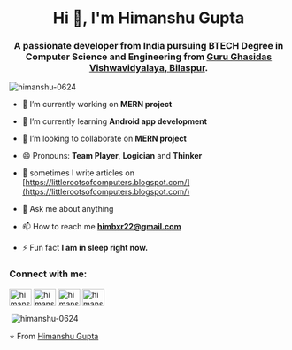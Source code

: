 

<h1 align="center">Hi 👋, I'm Himanshu Gupta</h1>
<h3 align="center">A passionate developer from India pursuing BTECH Degree in Computer Science and Engineering from <a href="https://http://www.ggu.ac.in/"> <b>Guru Ghasidas Vishwavidyalaya</b>, Bilaspur</a>. </h3>

<p align="left"> <img src="https://komarev.com/ghpvc/?username=himanshu-0624" alt="himanshu-0624" /> </p>

- 🔭 I’m currently working on **MERN project**

- 🌱 I’m currently learning **Android app development**

- 👯 I’m looking to collaborate on **MERN project**

- 😄 Pronouns: **Team Player**, **Logician** and **Thinker**

- 📝 sometimes I write articles on [https://littlerootsofcomputers.blogspot.com/](https://littlerootsofcomputers.blogspot.com/)

- 💬 Ask me about anything 

- 📫 How to reach me **himbxr22@gmail.com**

- ⚡ Fun fact **I am in sleep right now.**

<p align="left">
<h3 align="left">Connect with me:</h3>
<a href="https://twitter.com/himanshu_0624" target="blank"><img align="center" src="https://cdn.jsdelivr.net/npm/simple-icons@3.0.1/icons/twitter.svg" alt="himanshu_0624" height="30" width="40" /></a>
<a href="https://linkedin.com/in/himanshu-gupta-0624" target="blank"><img align="center" src="https://cdn.jsdelivr.net/npm/simple-icons@3.0.1/icons/linkedin.svg" alt="himanshu-gupta-0624" height="30" width="40" /></a>
<a href="https://instagram.com/himanshu_0624" target="blank"><img align="center" src="https://cdn.jsdelivr.net/npm/simple-icons@3.0.1/icons/instagram.svg" alt="himanshu_0624" height="30" width="40" /></a>
<a href="https://www.hackerrank.com/himanshu_0624" target="blank"><img align="center" src="https://cdn.jsdelivr.net/npm/simple-icons@3.0.1/icons/hackerrank.svg" alt="himanshu_0624" height="30" width="40" /></a>
</p>



<p>&nbsp;<img align="center" src="https://github-readme-stats.vercel.app/api?username=himanshu-0624&show_icons=true" alt="himanshu-0624" /></p>




⭐ From [Himanshu Gupta](https://github.com/himanshu-0624)


